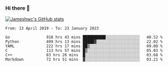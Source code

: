 ### Hi there 👋

[![Jameshwc's GitHub stats](https://github-readme-stats.vercel.app/api?username=jameshwc)](https://github.com/anuraghazra/github-readme-stats)

<!--START_SECTION:waka-->

```text
From: 13 April 2019 - To: 23 January 2023

Go                918 hrs 43 mins ██████████░░░░░░░░░░░░░░░   40.52 %
Python            499 hrs 13 mins █████▓░░░░░░░░░░░░░░░░░░░   22.02 %
YAML              222 hrs 17 mins ██▒░░░░░░░░░░░░░░░░░░░░░░   09.80 %
C                 113 hrs 57 mins █▒░░░░░░░░░░░░░░░░░░░░░░░   05.03 %
C++               83 hrs 26 mins  █░░░░░░░░░░░░░░░░░░░░░░░░   03.68 %
Markdown          72 hrs 51 mins  ▓░░░░░░░░░░░░░░░░░░░░░░░░   03.21 %
```

<!--END_SECTION:waka-->